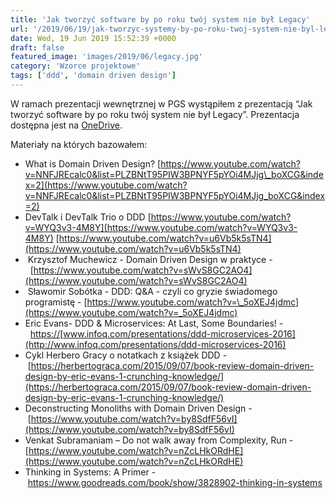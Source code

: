 ```yaml
---
title: 'Jak tworzyć software by po roku twój system nie był Legacy'
url: '/2019/06/19/jak-tworzyc-systemy-by-po-roku-twoj-system-nie-byl-legacy/'
date: Wed, 19 Jun 2019 15:52:39 +0000
draft: false
featured_image: 'images/2019/06/legacy.jpg'
category: 'Wzorce projektowe'
tags: ['ddd', 'domain driven design']
---
```


W ramach prezentacji wewnętrznej w PGS wystąpiłem z prezentacją “Jak tworzyć software by po roku twój system nie był Legacy”. Prezentacja dostępna jest na [OneDrive](https://1drv.ms/p/s!AjEySs0anBSPg6ZKE9S4Jr1V_TZZrg).

Materiały na których bazowałem:

 *   What is Domain Driven Design? [https://www.youtube.com/watch?v=NNFJREcalc0&list=PLZBNtT95PIW3BPNYF5pYOi4MJjg\_boXCG&index=2](https://www.youtube.com/watch?v=NNFJREcalc0&list=PLZBNtT95PIW3BPNYF5pYOi4MJjg_boXCG&index=2)
 *   DevTalk i DevTalk Trio o DDD [https://www.youtube.com/watch?v=WYQ3v3-4M8Y](https://www.youtube.com/watch?v=WYQ3v3-4M8Y) [https://www.youtube.com/watch?v=u6Vb5k5sTN4](https://www.youtube.com/watch?v=u6Vb5k5sTN4)
 *    Krzysztof Muchewicz - Domain Driven Design w praktyce -  [https://www.youtube.com/watch?v=sWvS8GC2AO4](https://www.youtube.com/watch?v=sWvS8GC2AO4)
 *    Sławomir Sobótka - DDD: Q&A - czyli co gryzie świadomego programistę - [https://www.youtube.com/watch?v=\_5oXEJ4jdmc](https://www.youtube.com/watch?v=_5oXEJ4jdmc)
 *   Eric Evans- DDD & Microservices: At Last, Some Boundaries! -  [https://](https://www.infoq.com/presentations/ddd-microservices-2016)[www.infoq.com/presentations/ddd-microservices-2016](http://www.infoq.com/presentations/ddd-microservices-2016)
 *   Cykl Herbero Gracy o notatkach z książek DDD - [https://herbertograca.com/2015/09/07/book-review-domain-driven-design-by-eric-evans-1-crunching-knowledge/](https://herbertograca.com/2015/09/07/book-review-domain-driven-design-by-eric-evans-1-crunching-knowledge/)
 *   Deconstructing Monoliths with Domain Driven Design - [https://www.youtube.com/watch?v=by8SdfF56vI](https://www.youtube.com/watch?v=by8SdfF56vI)
 *   Venkat Subramaniam – Do not walk away from Complexity, Run - [https://www.youtube.com/watch?v=nZcLHkORdHE](https://www.youtube.com/watch?v=nZcLHkORdHE)
 *   Thinking in Systems: A Primer - https://www.goodreads.com/book/show/3828902-thinking-in-systems